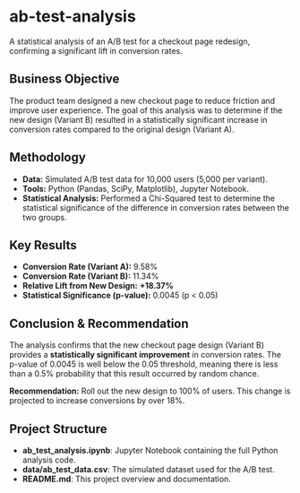 # ab-test-analysis
A statistical analysis of an A/B test for a checkout page redesign, confirming a significant lift in conversion rates.

## Business Objective
The product team designed a new checkout page to reduce friction and improve user experience. The goal of this analysis was to determine if the new design (Variant B) resulted in a statistically significant increase in conversion rates compared to the original design (Variant A).

## Methodology
- **Data:** Simulated A/B test data for 10,000 users (5,000 per variant).
- **Tools:** Python (Pandas, SciPy, Matplotlib), Jupyter Notebook.
- **Statistical Analysis:** Performed a Chi-Squared test to determine the statistical significance of the difference in conversion rates between the two groups.

## Key Results
- **Conversion Rate (Variant A):** 9.58%
- **Conversion Rate (Variant B):** 11.34%
- **Relative Lift from New Design:** **+18.37%**
- **Statistical Significance (p-value):** 0.0045 (p < 0.05)

## Conclusion & Recommendation
The analysis confirms that the new checkout page design (Variant B) provides a **statistically significant improvement** in conversion rates. The p-value of 0.0045 is well below the 0.05 threshold, meaning there is less than a 0.5% probability that this result occurred by random chance.

**Recommendation:** Roll out the new design to 100% of users. This change is projected to increase conversions by over 18%.

## Project Structure
- **ab_test_analysis.ipynb**: Jupyter Notebook containing the full Python analysis code.
- **data/ab_test_data.csv**: The simulated dataset used for the A/B test.
- **README.md**: This project overview and documentation.
